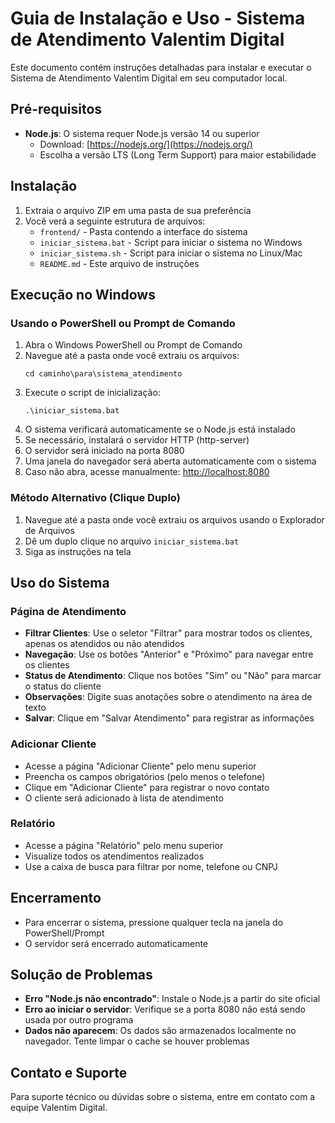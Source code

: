 # Guia de Instalação e Uso - Sistema de Atendimento Valentim Digital

Este documento contém instruções detalhadas para instalar e executar o Sistema de Atendimento Valentim Digital em seu computador local.

## Pré-requisitos

- **Node.js**: O sistema requer Node.js versão 14 ou superior
  - Download: [https://nodejs.org/](https://nodejs.org/)
  - Escolha a versão LTS (Long Term Support) para maior estabilidade

## Instalação

1. Extraia o arquivo ZIP em uma pasta de sua preferência
2. Você verá a seguinte estrutura de arquivos:
   - `frontend/` - Pasta contendo a interface do sistema
   - `iniciar_sistema.bat` - Script para iniciar o sistema no Windows
   - `iniciar_sistema.sh` - Script para iniciar o sistema no Linux/Mac
   - `README.md` - Este arquivo de instruções

## Execução no Windows

### Usando o PowerShell ou Prompt de Comando

1. Abra o Windows PowerShell ou Prompt de Comando
2. Navegue até a pasta onde você extraiu os arquivos:
   ```
   cd caminho\para\sistema_atendimento
   ```
3. Execute o script de inicialização:
   ```
   .\iniciar_sistema.bat
   ```
4. O sistema verificará automaticamente se o Node.js está instalado
5. Se necessário, instalará o servidor HTTP (http-server)
6. O servidor será iniciado na porta 8080
7. Uma janela do navegador será aberta automaticamente com o sistema
8. Caso não abra, acesse manualmente: [http://localhost:8080](http://localhost:8080)

### Método Alternativo (Clique Duplo)

1. Navegue até a pasta onde você extraiu os arquivos usando o Explorador de Arquivos
2. Dê um duplo clique no arquivo `iniciar_sistema.bat`
3. Siga as instruções na tela

## Uso do Sistema

### Página de Atendimento

- **Filtrar Clientes**: Use o seletor "Filtrar" para mostrar todos os clientes, apenas os atendidos ou não atendidos
- **Navegação**: Use os botões "Anterior" e "Próximo" para navegar entre os clientes
- **Status de Atendimento**: Clique nos botões "Sim" ou "Não" para marcar o status do cliente
- **Observações**: Digite suas anotações sobre o atendimento na área de texto
- **Salvar**: Clique em "Salvar Atendimento" para registrar as informações

### Adicionar Cliente

- Acesse a página "Adicionar Cliente" pelo menu superior
- Preencha os campos obrigatórios (pelo menos o telefone)
- Clique em "Adicionar Cliente" para registrar o novo contato
- O cliente será adicionado à lista de atendimento

### Relatório

- Acesse a página "Relatório" pelo menu superior
- Visualize todos os atendimentos realizados
- Use a caixa de busca para filtrar por nome, telefone ou CNPJ

## Encerramento

- Para encerrar o sistema, pressione qualquer tecla na janela do PowerShell/Prompt
- O servidor será encerrado automaticamente

## Solução de Problemas

- **Erro "Node.js não encontrado"**: Instale o Node.js a partir do site oficial
- **Erro ao iniciar o servidor**: Verifique se a porta 8080 não está sendo usada por outro programa
- **Dados não aparecem**: Os dados são armazenados localmente no navegador. Tente limpar o cache se houver problemas

## Contato e Suporte

Para suporte técnico ou dúvidas sobre o sistema, entre em contato com a equipe Valentim Digital.
